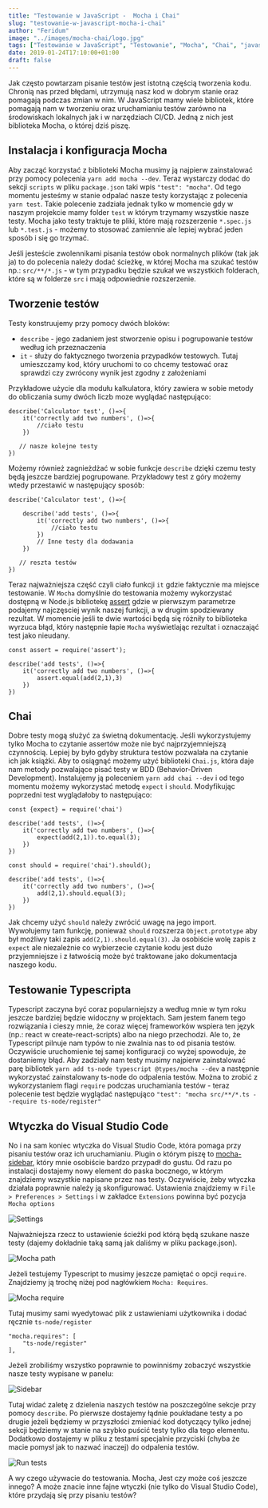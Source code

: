 ```yaml
---
title: "Testowanie w JavaScript -  Mocha i Chai"
slug: "testowanie-w-javascript-mocha-i-chai"
author: "Feridum"
image: "../images/mocha-chai/logo.jpg"
tags: ["Testowanie w JavaScript", "Testowanie", "Mocha", "Chai", "javascript"]
date: 2019-01-24T17:10:00+01:00
draft: false
---
```


Jak często powtarzam pisanie testów jest istotną częścią tworzenia kodu. Chronią nas przed błędami, utrzymują nasz kod w dobrym stanie oraz pomagają podczas zmian w nim. W JavaScript mamy wiele bibliotek, które pomagają nam w tworzeniu oraz uruchamianiu testów zarówno na środowiskach lokalnych jak i w narzędziach CI/CD. Jedną z nich jest biblioteka Mocha, o której dziś piszę.

<!--more-->

## Instalacja i konfiguracja Mocha 

Aby zacząć korzystać z biblioteki Mocha musimy ją najpierw zainstalować przy pomocy polecenia `yarn add mocha --dev`. Teraz wystarczy dodać do sekcji `scripts` w pliku `package.json` taki wpis `"test": "mocha"`. Od tego momentu jesteśmy w stanie odpalać nasze testy korzystając z polecenia `yarn test`. Takie polecenie zadziała jednak tylko w momencie gdy w naszym projekcie mamy folder `test` w którym trzymamy wszystkie nasze testy. Mocha jako testy traktuje te pliki, które mają rozszerzenie `*.spec.js` lub `*.test.js` - możemy to stosować zamiennie ale lepiej wybrać jeden sposób i się go trzymać. 

Jeśli jesteście zwolennikami pisania testów obok normalnych plików (tak jak ja) to do polecenia należy dodać ścieżkę, w której Mocha ma szukać testów np.: `src/**/*.js` - w tym przypadku będzie szukał we wszystkich folderach, które są w folderze `src` i mają odpowiednie rozszerzenie. 

## Tworzenie testów

Testy konstruujemy przy pomocy dwóch bloków: 

- `describe` - jego zadaniem jest stworzenie opisu i pogrupowanie testów według ich przeznaczenia
- `it` - służy do faktycznego tworzenia przypadków testowych. Tutaj umieszczamy kod, który uruchomi to co chcemy testować oraz sprawdzi czy zwrócony wynik jest zgodny z założeniami

Przykładowe użycie dla modułu kalkulatora, który zawiera w sobie metody do obliczania sumy dwóch liczb moze wyglądać następująco: 

```
describe('Calculator test', ()=>{
    it('correctly add two numbers', ()=>{
        //ciało testu
    })

   // nasze kolejne testy 
})

```

Możemy również zagnieżdżać w sobie funkcje `describe` dzięki czemu testy będą jeszcze bardziej pogrupowane. Przykładowy test z góry możemy wtedy przestawić w następujący sposób:

```
describe('Calculator test', ()=>{
    
    describe('add tests', ()=>{
        it('correctly add two numbers', ()=>{
            //ciało testu
        })
        // Inne testy dla dodawania
    })
   
   // reszta testów
})

```

Teraz najważniejsza część czyli ciało funkcji `it` gdzie faktycznie ma miejsce testowanie. W `Mocha` domyślnie do testowania możemy wykorzystać dostępną w Node.js bibliotekę [assert](https://nodejs.org/api/assert.html) gdzie w pierwszym parametrze podajemy najczęsciej wynik naszej funkcji, a w drugim spodziewany rezultat. W momencie jeśli te dwie wartości będą się różniły to biblioteka wyrzuca błąd, który następnie łapie `Mocha` wyświetlając rezultat i oznaczająć test jako nieudany.

```
const assert = require('assert');

describe('add tests', ()=>{
    it('correctly add two numbers', ()=>{
        assert.equal(add(2,1),3)
    })
})
```

## Chai 
Dobre testy mogą służyć za świetną dokumentację. Jeśli wykorzystujemy tylko Mocha to czytanie assertów może nie być najprzyjemniejszą czynnością. Lepiej by było gdyby struktura testów pozwalała na czytanie ich jak książki. Aby to osiągnąć możemy użyć biblioteki `Chai.js`, która daje nam metody pozwalające pisać testy w BDD (Behavior-Driven Development). Instalujemy ją poleceniem `yarn add chai --dev` i od tego momentu możemy wykorzystać metodę `expect` i `should`. Modyfikując poprzedni test wyglądałoby to następująco: 

```
const {expect} = require('chai')

describe('add tests', ()=>{
    it('correctly add two numbers', ()=>{
        expect(add(2,1)).to.equal(3);
    })
})
```


```
const should = require('chai').should();

describe('add tests', ()=>{
    it('correctly add two numbers', ()=>{
        add(2,1).should.equal(3);
    })
})
```

Jak chcemy użyć `should` należy zwrócić uwagę na jego import. Wywołujemy tam funkcję, ponieważ `should` rozszerza `Object.prototype` aby był możliwy taki zapis `add(2,1).should.equal(3)`. Ja osobiście wolę zapis z `expect` ale niezależnie co wybierzecie czytanie kodu jest dużo przyjemniejsze i z łatwością może być traktowane jako dokumentacja naszego kodu.


## Testowanie Typescripta

Typescript zaczyna być coraz popularniejszy a według mnie w tym roku jeszcze bardziej będzie widoczny w projektach. Sam jestem fanem tego rozwiązania i cieszy mnie, że coraz więcej frameworków wspiera ten język (np.: react w create-react-scripts) albo na niego przechodzi. Ale to, że Typescript pilnuje nam typów to nie zwalnia nas to od pisania testów. Oczywiście uruchomienie tej samej konfiguracji co wyżej spowoduje, że dostaniemy błąd. Aby zadziały nam testy musimy najpierw zainstalować parę bibliotek `yarn add ts-node typescript @types/mocha --dev` a następnie wykorzystać zainstalowany ts-node do odpalenia testów. Można to zrobić z wykorzystaniem flagi `require` podczas uruchamiania testów - teraz polecenie test będzie wyglądać następująco `"test": "mocha src/**/*.ts --require ts-node/register"`

## Wtyczka do Visual Studio Code

No i na sam koniec wtyczka do Visual Studio Code, która pomaga przy pisaniu testów oraz ich uruchamianiu. Plugin o którym piszę to [mocha-sidebar](https://marketplace.visualstudio.com/items?itemName=maty.vscode-mocha-sidebar), który mnie osobiście bardzo przypadł do gustu. Od razu po instalacji dostajemy nowy element do paska bocznego, w którym znajdziemy wszystkie napisane przez nas testy. Oczywiście, żeby wtyczka działała poprawnie należy ją skonfigurować. Ustawienia znajdziemy w `File > Preferences > Settings` i w zakładce `Extensions` powinna być pozycja `Mocha options`

![Settings](../images/mocha-chai/settings.png)

Najważniejsza rzecz to ustawienie ścieżki pod którą będą szukane nasze testy (dajemy dokładnie taką samą jak daliśmy w pliku package.json). 

![Mocha path](../images/mocha-chai/mocha-path.png)

Jeżeli testujemy Typescript to musimy jeszcze pamiętać o opcji `require`. Znajdziemy ją trochę niżej pod nagłówkiem `Mocha: Requires`.

![Mocha require](../images/mocha-chai/mocha-require.png)

Tutaj musimy sami wyedytować plik z ustawieniami użytkownika i dodać ręcznie `ts-node/register`

```
"mocha.requires": [
	"ts-node/register"
],
```

Jeżeli zrobiliśmy wszystko poprawnie to powinniśmy zobaczyć wszystkie nasze testy wypisane w panelu: 

![Sidebar](../images/mocha-chai/sidebar.png)

Tutaj widać zaletę z dzielenia naszych testów na poszczególne sekcje przy pomocy `describe`. Po pierwsze dostajemy łądnie poukładane testy a po drugie jeżeli będziemy w przyszłości zmieniać kod dotyczący tylko jednej sekcji będziemy w stanie na szybko puścić testy tylko dla tego elementu. Dodatkowo dostajemy w pliku z testami specjalnie przyciski (chyba że macie pomysł jak to nazwać inaczej) do odpalenia testów.

![Run tests](../images/mocha-chai/run-tests.png)

A wy czego używacie do testowania. Mocha, Jest czy może coś jeszcze innego? A może znacie inne fajne wtyczki (nie tylko do Visual Studio Code), które przydają się przy pisaniu testów?

